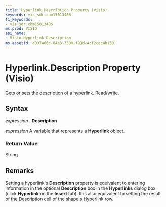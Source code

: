 ```yaml
---
title: Hyperlink.Description Property (Visio)
keywords: vis_sdr.chm15013405
f1_keywords:
- vis_sdr.chm15013405
ms.prod: VISIO
api_name:
- Visio.Hyperlink.Description
ms.assetid: d037466c-84e3-3390-f93d-4cf2cec4b158
---
```



# Hyperlink.Description Property (Visio)

Gets or sets the description of a hyperlink. Read/write.


## Syntax

 _expression_ . **Description**

 _expression_ A variable that represents a **Hyperlink** object.


### Return Value

String


## Remarks

Setting a hyperlink's  **Description** property is equivalent to entering information in the optional **Description** box in the **Hyperlinks** dialog box (click **Hyperlink** on the **Insert** tab). It is also equivalent to setting the result of the Description cell of the shape's Hyperlink row.


